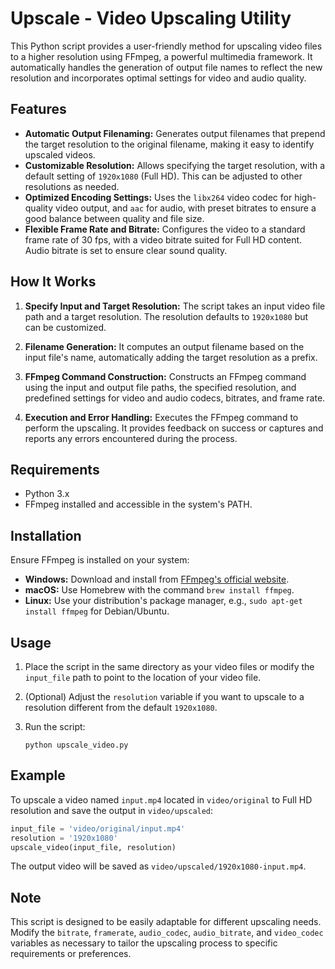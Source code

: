 # Upscale - Video Upscaling Utility

This Python script provides a user-friendly method for upscaling video files to a higher resolution using FFmpeg, a powerful multimedia framework. It automatically handles the generation of output file names to reflect the new resolution and incorporates optimal settings for video and audio quality.

## Features

- **Automatic Output Filenaming:** Generates output filenames that prepend the target resolution to the original filename, making it easy to identify upscaled videos.
- **Customizable Resolution:** Allows specifying the target resolution, with a default setting of `1920x1080` (Full HD). This can be adjusted to other resolutions as needed.
- **Optimized Encoding Settings:** Uses the `libx264` video codec for high-quality video output, and `aac` for audio, with preset bitrates to ensure a good balance between quality and file size.
- **Flexible Frame Rate and Bitrate:** Configures the video to a standard frame rate of 30 fps, with a video bitrate suited for Full HD content. Audio bitrate is set to ensure clear sound quality.

## How It Works

1. **Specify Input and Target Resolution:** The script takes an input video file path and a target resolution. The resolution defaults to `1920x1080` but can be customized.

2. **Filename Generation:** It computes an output filename based on the input file's name, automatically adding the target resolution as a prefix.

3. **FFmpeg Command Construction:** Constructs an FFmpeg command using the input and output file paths, the specified resolution, and predefined settings for video and audio codecs, bitrates, and frame rate.

4. **Execution and Error Handling:** Executes the FFmpeg command to perform the upscaling. It provides feedback on success or captures and reports any errors encountered during the process.

## Requirements

- Python 3.x
- FFmpeg installed and accessible in the system's PATH.

## Installation

Ensure FFmpeg is installed on your system:
- **Windows:** Download and install from [FFmpeg's official website](https://ffmpeg.org/download.html).
- **macOS:** Use Homebrew with the command `brew install ffmpeg`.
- **Linux:** Use your distribution's package manager, e.g., `sudo apt-get install ffmpeg` for Debian/Ubuntu.

## Usage

1. Place the script in the same directory as your video files or modify the `input_file` path to point to the location of your video file.

2. (Optional) Adjust the `resolution` variable if you want to upscale to a resolution different from the default `1920x1080`.

3. Run the script:
   ```
   python upscale_video.py
   ```

## Example

To upscale a video named `input.mp4` located in `video/original` to Full HD resolution and save the output in `video/upscaled`:

```python
input_file = 'video/original/input.mp4'
resolution = '1920x1080'
upscale_video(input_file, resolution)
```

The output video will be saved as `video/upscaled/1920x1080-input.mp4`.

## Note

This script is designed to be easily adaptable for different upscaling needs. Modify the `bitrate`, `framerate`, `audio_codec`, `audio_bitrate`, and `video_codec` variables as necessary to tailor the upscaling process to specific requirements or preferences.